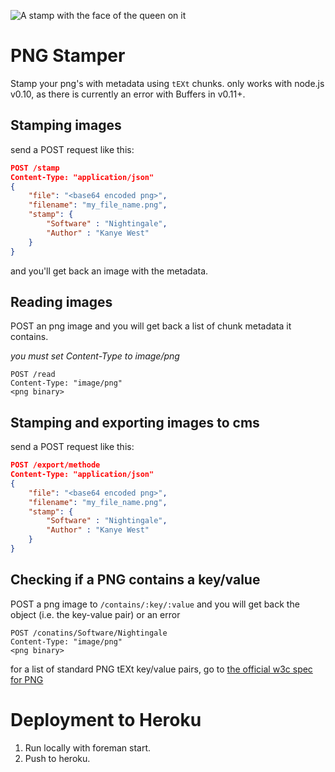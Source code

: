 ![A stamp with the face of the queen on it](http://i.imgur.com/6CmgCQM.png)
# PNG Stamper

Stamp your png's with metadata using `tEXt` chunks. only works with node.js v0.10, as there is currently an error with Buffers in v0.11+.

## Stamping images
send a POST request like this:

```json
POST /stamp
Content-Type: "application/json"
{
    "file": "<base64 encoded png>",
    "filename": "my_file_name.png",
    "stamp": {
        "Software" : "Nightingale",
        "Author" : "Kanye West"
    }
}
```

and you'll get back an image with the metadata.


## Reading images
POST an png image and you will get back a list of chunk metadata it contains.

*you must set Content-Type to image/png*

```
POST /read
Content-Type: "image/png"
<png binary>
```

## Stamping and exporting images to cms
send a POST request like this:

```json
POST /export/methode
Content-Type: "application/json"
{
    "file": "<base64 encoded png>",
    "filename": "my_file_name.png",
    "stamp": {
        "Software" : "Nightingale",
        "Author" : "Kanye West"
    }
}
```

## Checking if a PNG contains a key/value
POST a png image to `/contains/:key/:value` and you will get back the object (i.e. the key-value pair) or an error

```
POST /conatins/Software/Nightingale
Content-Type: "image/png"
<png binary>
```

for a list of standard PNG tEXt key/value pairs, go to [the official w3c spec for PNG](http://www.w3.org/TR/PNG/#11keywords)

# Deployment to Heroku
1. Run locally with foreman start.
2. Push to heroku.
